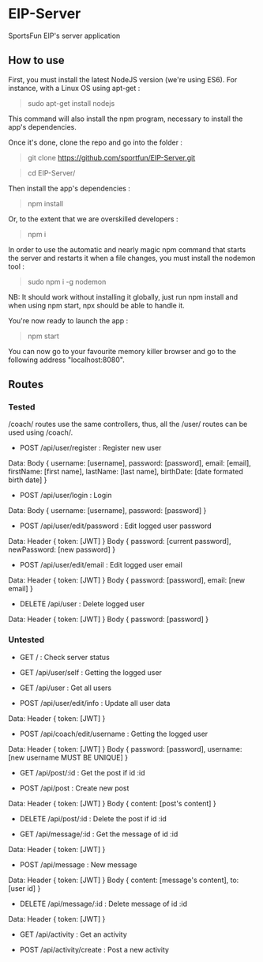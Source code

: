 # EIP-Server
SportsFun EIP's server application

## How to use
First, you must install the latest NodeJS version (we're using ES6).
For instance, with a Linux OS using apt-get :
> sudo apt-get install nodejs

This command will also install the npm program, necessary to install the app's dependencies.

Once it's done, clone the repo and go into the folder :
> git clone https://github.com/sportfun/EIP-Server.git

> cd EIP-Server/

Then install the app's dependencies :
> npm install

Or, to the extent that we are overskilled developers :
> npm i

In order to use the automatic and nearly magic npm command that starts the server and restarts it when a file changes, you must install the nodemon tool :
> sudo npm i -g nodemon

NB: It should work without installing it globally, just run npm install and when using npm start, npx should be able to handle it.

You're now ready to launch the app :
> npm start

You can now go to your favourite memory killer browser and go to the following address "localhost:8080".

## Routes

### Tested

/coach/ routes use the same controllers, thus, all the /user/ routes can be used using /coach/.

* POST /api/user/register : Register new user

 Data: Body { username: [username], password: [password], email: [email], firstName: [first name], lastName: [last name], birthDate: [date formated birth date] }
 
* POST /api/user/login : Login

 Data: Body { username: [username], password: [password] }
 
* POST /api/user/edit/password : Edit logged user password

 Data: Header { token: [JWT] } Body { password: [current password], newPassword: [new password] }
 
* POST /api/user/edit/email : Edit logged user email

 Data: Header { token: [JWT] } Body { password: [password], email: [new email] }
 

* DELETE /api/user : Delete logged user

 Data: Header { token: [JWT] } Body { password: [password] }
 
### Untested

* GET / : Check server status

* GET /api/user/self : Getting the logged user

* GET /api/user : Get all users

* POST /api/user/edit/info : Update all user data

 Data: Header { token: [JWT] }

* POST /api/coach/edit/username : Getting the logged user

 Data: Header { token: [JWT] } Body { password: [password], username: [new username MUST BE UNIQUE] }
 
* GET /api/post/:id : Get the post if id :id

* POST /api/post : Create new post

 Data: Header { token: [JWT] } Body { content: [post's content] }

* DELETE /api/post/:id : Delete the post if id :id

* GET /api/message/:id : Get the message of id :id

 Data: Header { token: [JWT] }
 
* POST /api/message : New message

 Data: Header { token: [JWT] } Body { content: [message's content], to: [user id] }

* DELETE /api/message/:id : Delete message of id :id

 Data: Header { token: [JWT] }

* GET /api/activity : Get an activity

* POST /api/activity/create : Post a new activity
